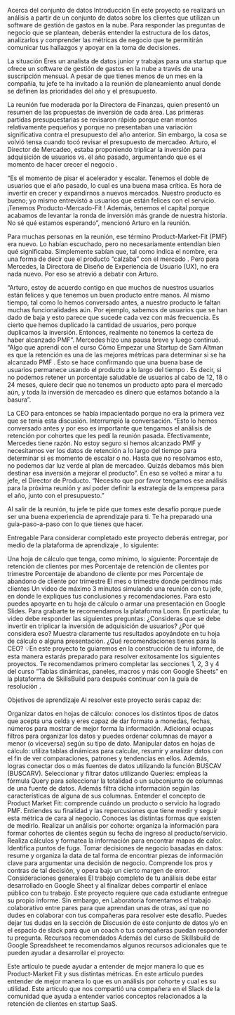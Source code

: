 Acerca del conjunto de datos
Introducción
En este proyecto se realizará un análisis a partir de un conjunto de datos sobre los clientes que utilizan un software de gestión de gastos en la nube. Para responder las preguntas de negocio que se plantean, deberás entender la estructura de los datos, analizarlos y comprender las métricas de negocio que te permitirán comunicar tus hallazgos y apoyar en la toma de decisiones.

La situación
Eres un analista de datos junior y trabajas para una startup que ofrece un software de gestión de gastos en la nube a través de una suscripción mensual. A pesar de que tienes menos de un mes en la compañía, tu jefe te ha invitado a la reunión de planeamiento anual donde se definen las prioridades del año y el presupuesto.

La reunión fue moderada por la Directora de Finanzas, quien presentó un resumen de las propuestas de inversión de cada área. Las primeras partidas presupuestarias se revisaron rápido porque eran montos relativamente pequeños y porque no presentaban una variación significativa contra el presupuesto del año anterior. Sin embargo, la cosa se volvió tensa cuando tocó revisar el presupuesto de mercadeo. Arturo, el Director de Mercadeo, estaba proponiendo triplicar la inversión para adquisición de usuarios vs. el año pasado, argumentando que es el momento de hacer crecer el negocio .

“Es el momento de pisar el acelerador y escalar. Tenemos el doble de usuarios que el año pasado, lo cual es una buena masa crítica. Es hora de invertir en crecer y expandirnos a nuevos mercados. Nuestro producto es bueno; yo mismo entrevistó a usuarios que están felices con el servicio. ¡Tenemos Producto-Mercado-Fit ! Además, tenemos el capital porque acabamos de levantar la ronda de inversión más grande de nuestra historia. No sé qué estamos esperando”, mencionó Arturo en la reunión.

Para muchas personas en la reunión, ese término Product-Market-Fit (PMF) era nuevo. Lo habían escuchado, pero no necesariamente entendían bien qué significaba. Simplemente sabían que, tal como indica el nombre, era una forma de decir que el producto “calzaba” con el mercado . Pero para Mercedes, la Directora de Diseño de Experiencia de Usuario (UX), no era nada nuevo. Por eso se atrevió a debatir con Arturo.

“Arturo, estoy de acuerdo contigo en que muchos de nuestros usuarios están felices y que tenemos un buen producto entre manos. Al mismo tiempo, tal como lo hemos conversado antes, a nuestro producto le faltan muchas funcionalidades aún. Por ejemplo, sabemos de usuarios que se han dado de baja y esto parece que sucede cada vez con más frecuencia. Es cierto que hemos duplicado la cantidad de usuarios, pero porque duplicamos la inversión. Entonces, realmente no tenemos la certeza de haber alcanzado PMF”. Mercedes hizo una pausa breve y luego continuó. “Algo que aprendí con el curso Cómo Empezar una Startup de Sam Altman es que la retención es una de las mejores métricas para determinar si se ha alcanzado PMF . Esto se hace confirmando que una buena base de usuarios permanece usando el producto a lo largo del tiempo . Es decir, si no podemos retener un porcentaje saludable de usuarios al cabo de 12, 18 o 24 meses, quiere decir que no tenemos un producto apto para el mercado aún, y toda la inversión de mercadeo es dinero que estamos botando a la basura”.

La CEO para entonces se había impacientado porque no era la primera vez que se tenía esta discusión. Interrumpió la conversación. “Esto lo hemos conversado antes y por eso es importante que tengamos el análisis de retención por cohortes que les pedí la reunión pasada. Efectivamente, Mercedes tiene razón. No estoy seguro si hemos alcanzado PMF y necesitamos ver los datos de retención a lo largo del tiempo para determinar si es momento de escalar o no. Hasta que no resolvamos esto, no podemos dar luz verde al plan de mercadeo. Quizás debamos más bien destinar esa inversión a mejorar el producto”. En eso se volteó a mirar a tu jefe, el Director de Producto. “Necesito que por favor tengamos ese análisis para la próxima reunión y así poder definir la estrategia de la empresa para el año, junto con el presupuesto.”

Al salir de la reunión, tu jefe te pide que tomes este desafío porque puede ser una buena experiencia de aprendizaje para ti. Te ha preparado una guía-paso-a-paso con lo que tienes que hacer.

Entregable
Para considerar completado este proyecto deberás entregar, por medio de la plataforma de aprendizaje , lo siguiente:

Una hoja de cálculo que tenga, como mínimo, lo siguiente:
Porcentaje de retención de clientes por mes
Porcentaje de retención de clientes por trimestre
Porcentaje de abandono de cliente por mes
Porcentaje de abandono de cliente por trimestre
El mes o trimestre donde perdimos más clientes
Un video de máximo 3 minutos simulando una reunión con tu jefe, en donde le expliques tus conclusiones y recomendaciones. Para esto puedes apoyarte en tu hoja de cálculo o armar una presentación en Google Slides. Para grabarte te recomendamos la plataforma Loom. En particular, tu video debe responder las siguientes preguntas:
¿Consideras que se debe invertir en triplicar la inversión de adquisición de usuarios?
¿Por qué considera eso? Muestra claramente tus resultados apoyándote en tu hoja de cálculo o alguna presentación.
¿Qué recomendaciones tienes para la CEO?
💡En este proyecto te guiaremos en la construcción de tu informe, de esta manera estarás preparado para resolver exitosamente los siguientes proyectos. Te recomendamos primero completar las secciones 1, 2, 3 y 4 del curso “Tablas dinámicas, paneles, macros y más con Google Sheets” en la plataforma de SkillsBuild para después continuar con la guía de resolución .

Objetivos de aprendizaje
Al resolver este proyecto serás capaz de:

Organizar datos en hojas de cálculo: conoces los distintos tipos de datos que acepta una celda y eres capaz de dar formato a monedas, fechas, números para mostrar de mejor forma la información. Adicional ocupas filtros para organizar los datos y puedes ordenar columnas de mayor a menor (o viceversa) según su tipo de dato.
Manipular datos en hojas de cálculo: utiliza tablas dinámicas para calcular, resumir y analizar datos con el fin de ver comparaciones, patrones y tendencias en ellos. Además, logras conectar dos o más fuentes de datos utilizando la función BUSCAV (BUSCARV).
Seleccionar y filtrar datos utilizando Queries: empleas la fórmula Query para seleccionar la totalidad o un subconjunto de columnas de una fuente de datos. Además filtra dicha información según las características de alguna de sus columnas.
Entender el concepto de Product Market Fit: comprende cuándo un producto o servicio ha logrado PMF. Entiendes su finalidad y las repercusiones que tiene medir y seguir esta métrica de cara al negocio. Conoces las distintas formas que existen de medirlo.
Realizar un análisis por cohorte: organiza la información para formar cohortes de clientes según su fecha de ingreso al producto/servicio. Realiza cálculos y formatea la información para encontrar mapas de calor. Identifica puntos de fuga.
Tomar decisiones de negocio basadas en datos: resume y organiza la data de tal forma de encontrar piezas de información clave para argumentar una decisión de negocio. Comprende los pros y contras de tal decisión, y opera bajo un cierto margen de error.
Consideraciones generales
El trabajo completo de tu análisis debe estar desarrollado en Google Sheet y al finalizar debes compartir el enlace público con tu trabajo.
Este proyecto requiere que cada estudiante entregue su propio informe. Sin embargo, en Laboratoria fomentamos el trabajo colaborativo entre pares para que aprendan unas de otras, así que no dudes en colaborar con tus compañeras para resolver este desafío.
Puedes dejar tus dudas en la sección de Discusión de este conjunto de datos y/o en el espacio de slack para que un coach o tus compañeras puedan responder tu pregunta.
Recursos recomendados
Además del curso de Skillsbuild de Google Spreadsheet te recomendamos algunos recursos adicionales que te pueden ayudar a desarrollar el proyecto:

Este artículo te puede ayudar a entender de mejor manera lo que es Product-Market Fit y sus distintas métricas.
En este artículo puedes entender de mejor manera lo que es un análisis por cohorte y cual es su utilidad.
Este artículo que nos compartió una compañera en el Slack de la comunidad que ayuda a entender varios conceptos relacionados a la retención de clientes en startup SaaS.